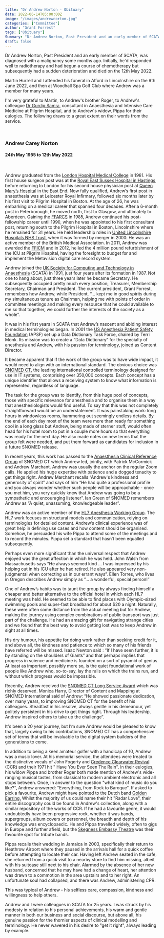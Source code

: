 ```yaml
---
title: "Dr Andrew Norton - Obituary"
date: 2022-06-14T05:00:00Z
image: "/images/andrewnorton.jpg"
categories: ["Committee"]
author: "Grant Forrest"
tags: ["Obituary"]
Summary: "Dr Andrew Norton, Past President and an early member of SCATA, has died aged 66."
draft: false
---
```

Dr Andrew Norton, Past President and an early member of SCATA, was diagnosed with a malignancy some months ago. 
Initially, he'd responded well to radiotherapy and had begun a course of chemotherapy but subsequently had a sudden 
deterioration and died on the 12th May 2022.

Martin Hurrell and I attended his funeral in Alford in Lincolnshire 
on the 9th June 2022, and then at Woodhall Spa Golf Club where Andrew was a member for many years.</p><p>I'm very 
grateful to Martin, to Andrew's brother Roger, to Andrew's colleague [Dr Gurdip Samra](https://www.ulh.nhs.uk/consultants/gurdip-samra/), consultant in Anaesthesia and Intensive Care Medicine at Pilgrim 
Hospital, and to Andrew's widow, Pippa for their eulogies. The following draws to a great extent on their words from 
the service.

<br>

### Andrew Carey Norton
#### 24th May 1955 to 12th May 2022

<br>

Andrew graduated from
the [London Hospital Medical College](https://en.wikipedia.org/wiki/Barts_and_The_London_School_of_Medicine_and_Dentistry#London_Hospital_Medical_College)
in 1981. His first house surgeon post was at
the [Royal East Sussex Hospital in Hastings](https://www.esht.nhs.uk/history/the-nhs-at-70-years-old/nhs-70th-royal-east-sussex-hospital/),
before returning to London for his second house physician post
at [Queen Mary’s Hospital](https://en.wikipedia.org/wiki/Queen_Mary%27s_Hospital_for_the_East_End) in the East End. Now
fully qualified, Andrew’s first post in anaesthesia was at Leicester Royal Infirmary, followed six months later by his
first visit to Pilgrim Hospital in Boston. At the age of 26, he was embarking on a medical career that spanned four
decades. After a 6-month post in Peterborough, he moved north, first to Glasgow, and ultimately to Aberdeen. Gaining
the [FFARCS](https://rcoa.ac.uk/about-college/heritage/origins-royal-college-anaesthetists-its-fellowship) in 1985,
Andrew continued his post-fellowship career until 1990, when he was appointed to his first consultant post, returning
south to the Pilgrim Hospital in Boston, Lincolnshire where he remained for 31 years. He held leadership roles
in [United Lincolnshire Hospitals NHS Trust](https://www.ulh.nhs.uk/), when it was formed by merger in 2000. He was an
active member of the British Medical Association. In 2011, Andrew was awarded the [FFICM](https://ficm.ac.uk/) and in 2012, he led the 4 million pound refurbishment of the ICU at Pilgrim Hospital, having the foresight to
budget for and implement the Metavision digital care record system.

Andrew joined the [UK Society for Computing and Technology in Anaesthesia](https://www.scata.org.uk) (SCATA) in 1991,
just four years after its formation in 1987. Not one to hang about, just three years later he became Secretary. He
subsequently occupied pretty much every position, Treasurer, Membership Secretary, Chairman and President. The current
president, Grant Forrest, remembers how Andrew, while President, “… kept me in good spirits during my simultaneous
tenure as Chairman, helping me with points of order in committee meetings and making every resource that he could
available to me so that together, we could further the interests of the society as a whole”.

It was in his first years in SCATA that Andrew’s nascent and abiding interest in medical terminologies began. In 2001
the [US Anesthesia Patient Safety Foundation](https://www.apsf.org/) (APSF) set up a Data Dictionary Task Force, chaired
by Terri Monk. Its mission was to create a “Data Dictionary” for the specialty of anesthesia and Andrew, with his
passion for terminology, joined as Content Director.

It became apparent that if the work of the group was to have wide impact, it would need to align with an international
standard. The obvious choice was [SNOMED CT](https://www.snomed.org/), the leading international controlled terminology
designed for use in IT systems, comprising over 350,000 concepts. Each concept has a unique identifier that allows a
receiving system to know what information is represented, regardless of language.

The task for the group was to identify, from this huge pool of concepts, those with specific relevance for anesthesia
and to organise them in a way that anesthesiologists would find useful. To say that this was not completely
straightforward would be an understatement. It was painstaking work: long hours in windowless rooms, hammering out
seemingly endless details. By the end of each day most of the team were more than ready for something cool in a long
glass but Andrew, being made of sterner stuff, would often head for his hotel room to put in a couple more hours so that
everything was ready for the next day. He also made notes on new terms that the group felt were needed, and put them
forward as candidates for inclusion in a future SNOMED release.

In recent years, this work has passed to
the [Anaesthesia Clinical Reference Group](https://confluence.ihtsdotools.org/display/ACRGT) of SNOMED CT which Andrew
led, jointly, with Patrick McCormick and Andrew Marchant. Andrew was usually the anchor on the regular Zoom calls. He
applied his huge expertise with patience and a dogged tenacity to get things right. Andrew Marchant recalls “Andrew's
kindness and generosity of spirit” and says of him “He had quite a professional profile and you always wonder whether
such people will be approachable - once you met him, you very quickly knew that Andrew was going to be a sympathetic and
encouraging listener”. Ian Green of SNOMED remembers Andrew as “A quiet, unassuming, knowledgeable leader”.

Andrew was an active member of
the [HL7 Anesthesia Working Group](https://confluence.hl7.org/display/Ant/Anesthesia+WorkGroup+Home). The HL7 work
focuses on structural models and communication, relying on terminologies for detailed content. Andrew’s clinical
experience was of great help in defining use cases and how content should be organised. Somehow, he persuaded his wife
Pippa to attend some of the meetings and to record the minutes. Pippa set a standard that hasn’t been equalled
subsequently.

Perhaps even more significant than the universal respect that Andrew enjoyed was the great affection in which he was
held. John Walsh from Massachusetts says “He always seemed kind … I was impressed by his helping out in his ICU after he
had retired. He also appeared very non-judgmental when correcting us in our errant ways”. Ellen Torres, who lives in
Oregon describes Andrew simply as “… a wonderful, special person!”

One of Andrew’s habits was to taunt the group by always finding himself a cheaper and better alternative to the official
hotel in which each HL7 meeting was held. He seemed to be able to find places with Olympic-sized swimming pools and
super-fast broadband for about $20 a night. Naturally, these were often some distance from the actual meeting but for
Andrew, making the journey using complex combinations of public transport was just part of the challenge. He had an
amazing gift for navigating strange cities and we found that the best way to avoid getting lost was to keep Andrew in
sight at all times.

His dry humour, his appetite for doing work rather than seeking credit for it, and above all, the kindness and patience
to which so many of his friends have referred will be missed. Isaac Newton said : “If I have seen further, it is by
standing on the shoulders of Giants” and that perhaps implies that progress in science and medicine is founded on a sort
of pyramid of genius. At least as important, possibly more so, is the quiet foundational work of people like Andrew who,
so-to-say, lay the rails on which the trains run, and without which progress would be impossible.

Recently, Andrew received
the [SNOMED CT Long Service Award](https://confluence.ihtsdotools.org/display/ACRGT/Andrew+Norton+-+long+service+award)
which was richly deserved. Monica Harry, Director of Content and Mapping at SNOMED International said of Andrew: “He
showed passionate dedication, over many years, to improving SNOMED CT for the benefit of his colleagues. Steadfast in
his resolve, always gentle in his demeanour, yet politely persistent in his drive to get things right. Through his
leadership, Andrew inspired others to take up the challenge”.

It's been a 20 year journey, but I’m sure Andrew would be pleased to know that, largely owing to his contributions,
SNOMED CT has a comprehensive set of terms that will be invaluable to the digital system builders of the generations to
come.

In addition to being a keen amateur golfer with a handicap of 10, Andrew was a music lover. At his memorial service, the
attendees were treated to the distinctive vocals of John Fogerty
and [Credence Clearwater Revival](https://en.wikipedia.org/wiki/Creedence_Clearwater_Revival) (CCR) and their 1971 hit "
Have You Ever Seen The Rain". In their eulogies, his widow Pippa and brother Roger both made mention of Andrew's
wide-ranging musical tastes, from classical to modern ambient electronic and all stops between. Once, in answer to the
question "what kind of music do you like?", Andrew answered: "Everything, from Rock to Baroque". If asked to pick a
favourite, Andrew might have pointed to the Dutch band [Golden Earring.](https://en.wikipedia.org/wiki/Golden_Earring)
Whilst the majority of us could name their hit "Radar Love", their entire discography could be found in Andrew's
collection, along with a similar repository of the works of CCR. If he had a favourite genre, it would undoubtedly have
been progressive rock, whether it was bands, supergroups, album covers or personnel, the breadth and depth of his
knowledge was encyclopaedic. He and Pippa travelled widely, often to gigs in Europe and further afield, but
the [Skegness Embassy Theatre](https://embassytheatre.co.uk/) was their favourite spot for tribute bands.

Pippa recalls their wedding in Jamaica in 2003, specifically their return to Heathrow Airport where they paused in the
arrivals hall for a quick coffee before attempting to locate their car. Having left Andrew seated in the cafe, she
returned from a quick visit to a nearby store to find him missing, albeit with his suitcase still next to his chair.
Alarmed by the absence of her new husband, concerned that he may have had a change of heart, her attention was drawn to
a commotion in the area upstairs and to her right. An unfortunate soul had collapsed, and there was Andrew,
administering CPR.

This was typical of Andrew - his selfless care, compassion, kindness and willingness to help others.

Andrew and I were colleagues in SCATA for 25 years. I was struck by his modesty in relation to his personal
achievements, his warm and gentle manner in both our business and social discourse, but above all, his genuine passion
for the thornier aspects of clinical modelling and terminology. He never wavered in his desire to "get it right", always
leading by example.
